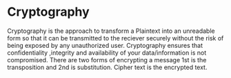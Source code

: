 # Cryptography
Cryptography is the approach to transform a Plaintext into an unreadable form so that it can be transmitted to the reciever securely without the risk of being exposed by any unauthorized user. Cryptography ensures that confidentiality ,integrity and availability of your data/information is not compromised. There are two forms of encrypting a message 1st is the transposition and 2nd is substitution. 
Cipher text is the encrypted text.
